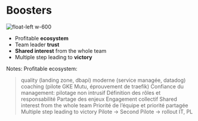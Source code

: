 # Boosters

![float-left w-600](./assets/images/rocket-4311575_1280.png)

* Profitable **ecosystem**
* Team leader **trust**
* **Shared interest** from the whole team
* Multiple step leading to **victory**



Notes: Profitable ecosystem:
 > quality (landing zone, dbapi)
> moderne (service managée, datadog)
> coaching (pilote GKE Mutu, éprouvement de traefik)
Confiance du management:
> pilotage non intrusif
> Définition des rôles et responsabilité
> Partage des enjeux
> Engagement collectif
Shared interest from the whole team
>Priorité de l’équipe et priorité partagée
Multiple step leading to victory
Pilote -> Second Pilote -> rollout IT, PL


